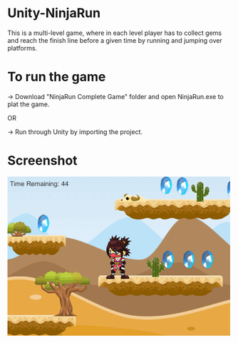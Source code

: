 # Unity-NinjaRun
This is a multi-level game, where in each level player has to collect gems and reach the finish line before a given time by running and jumping over platforms.

# To run the game

-> Download "NinjaRun Complete Game" folder and open NinjaRun.exe to plat the game.

OR

-> Run through Unity by importing the project.


# Screenshot
<img src = "NinjaRunScreenshot.png" width = 500>
